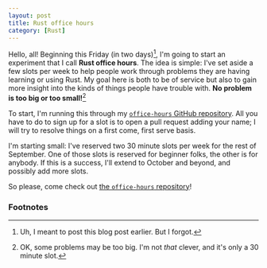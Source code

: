 ```yaml
---
layout: post
title: Rust office hours
category: [Rust]
---
```


Hello, all! Beginning this Friday (in two days)[^earlier], I'm going
to start an experiment that I call **Rust office hours**. The idea is
simple: I've set aside a few slots per week to help people work
through problems they are having learning or using Rust. My goal here
is both to be of service but also to gain more insight into the kinds
of things people have trouble with. **No problem is too big or too
small!**[^big]

[^big]: OK, some problems may be too big. I'm not *that* clever, and it's only a 30 minute slot.

To start, I'm running this through my [`office-hours` GitHub
repository][oh].  All you have to do to sign up for a slot is to open
a pull request adding your name; I will try to resolve things on a
first come, first serve basis.

[oh]: https://github.com/nikomatsakis/office-hours

I'm starting small: I've reserved two 30 minute slots per week for the
rest of September. One of those slots is reserved for beginner folks,
the other is for anybody. If this is a success, I'll extend to October
and beyond, and possibly add more slots.

So please, come check out [the `office-hours` repository][oh]!

[^earlier]: Uh, I meant to post this blog post earlier. But I forgot.

### Footnotes
